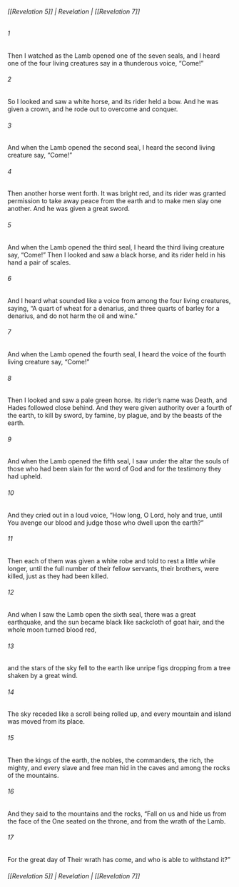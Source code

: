 ###### [[Revelation 5]] | Revelation | [[Revelation 7]]

###### 1
Then I watched as the Lamb opened one of the seven seals, and I heard one of the four living creatures say in a thunderous voice, “Come!”
###### 2
So I looked and saw a white horse, and its rider held a bow. And he was given a crown, and he rode out to overcome and conquer.
###### 3
And when the Lamb opened the second seal, I heard the second living creature say, “Come!”
###### 4
Then another horse went forth. It was bright red, and its rider was granted permission to take away peace from the earth and to make men slay one another. And he was given a great sword.
###### 5
And when the Lamb opened the third seal, I heard the third living creature say, “Come!” Then I looked and saw a black horse, and its rider held in his hand a pair of scales.
###### 6
And I heard what sounded like a voice from among the four living creatures, saying, “A quart of wheat for a denarius, and three quarts of barley for a denarius, and do not harm the oil and wine.”
###### 7
And when the Lamb opened the fourth seal, I heard the voice of the fourth living creature say, “Come!”
###### 8
Then I looked and saw a pale green horse. Its rider’s name was Death, and Hades followed close behind. And they were given authority over a fourth of the earth, to kill by sword, by famine, by plague, and by the beasts of the earth.
###### 9
And when the Lamb opened the fifth seal, I saw under the altar the souls of those who had been slain for the word of God and for the testimony they had upheld.
###### 10
And they cried out in a loud voice, “How long, O Lord, holy and true, until You avenge our blood and judge those who dwell upon the earth?”
###### 11
Then each of them was given a white robe and told to rest a little while longer, until the full number of their fellow servants, their brothers, were killed, just as they had been killed.
###### 12
And when I saw the Lamb open the sixth seal, there was a great earthquake, and the sun became black like sackcloth of goat hair, and the whole moon turned blood red,
###### 13
and the stars of the sky fell to the earth like unripe figs dropping from a tree shaken by a great wind.
###### 14
The sky receded like a scroll being rolled up, and every mountain and island was moved from its place.
###### 15
Then the kings of the earth, the nobles, the commanders, the rich, the mighty, and every slave and free man hid in the caves and among the rocks of the mountains.
###### 16
And they said to the mountains and the rocks, “Fall on us and hide us from the face of the One seated on the throne, and from the wrath of the Lamb.
###### 17
For the great day of Their wrath has come, and who is able to withstand it?”

###### [[Revelation 5]] | Revelation | [[Revelation 7]]
